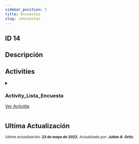 ```yaml
---
sidebar_position: 5
title: Encuestas
slug: /encuestas
---
```


## ID 14

## Descripción

## Activities

<details>
<summary>
<div class="title-activitie">

### Activity_Lista_Encuesta
[Ver Activitie](../activities/Activity_Lista_Encuesta.md)
</div>
</summary>

La **```Activity_Lista_Encuesta```** tiene la siguiente activitie:
<details>
<summary>
<div class="title-activitie">

#### Activity_Encuesta
[Ver Activitie](../activities/Activity_Encuesta.md)
</div>
</summary>
</details>
</details>

## Ultima Actualización

<div class="ultima-actualizacion">
  <small>
    <i>
      Ultima actualización:
      <b> 23 de mayo de 2022.</b>
    </i>
  </small>

  <small>
    <i>
      Actualizado por:
      <b> Julian A. Ortiz.</b>
    </i>
  </small>
</div>
